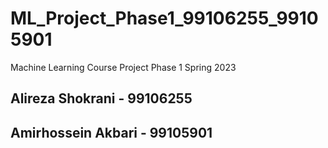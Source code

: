 # ML_Project_Phase1_99106255_99105901
 Machine Learning Course Project Phase 1 Spring 2023
## Alireza Shokrani - 99106255
## Amirhossein Akbari - 99105901
